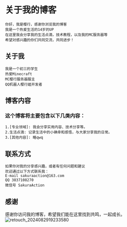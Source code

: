 # 关于我的博客

    你好，我是樱行，感谢你浏览我的博客
    我是一个热爱生活的14岁的UP
    在这里我会分享我的生活点滴，技术教程，以及我的MC服务器等
    希望对感兴趣的你们共同交流，共同进步！

## 关于我
    我是一个初三的学生
    热爱Minecraft
    MC樱行服务器服主
    QQ机器人樱行姬开发者

## 博客内容
### 这个博客将主要包含以下几类内容：
    1.[专业领域]: 我会分享实用内容、技术分享等。
    2.生活点滴: 记录生活中的小确幸和感悟，与大家分享我的日常。
    3.[其他内容]: 略qwq

## 联系方式
    如果你对我的分享感兴趣，或者有任何问题和建议
    欢迎通过以下方式联系我：
    E-mail sakuraaction@163.com
    QQ 3837108270
    微信号 SakuraAction
    

## 感谢
   感谢你访问我的博客，希望我们能在这里找到共鸣，一起成长。
![retouch_2024082919233580](https://github.com/user-attachments/assets/a84e4318-7ee2-4034-817e-3c9cf325c1f7)